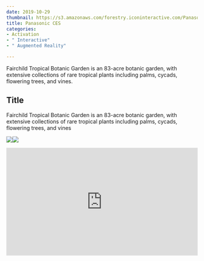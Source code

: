 ```yaml
---
date: 2019-10-29
thumbnail: https://s3.amazonaws.com/forestry.iconinteractive.com/Panasonic.008.jpeg
title: Panasonic CES
categories:
- Activation
- " Interactive"
- " Augmented Reality"

---
```

Fairchild Tropical Botanic Garden is an 83-acre botanic garden, with extensive collections of rare tropical plants including palms, cycads, flowering trees, and vines.

## **Title**

Fairchild Tropical Botanic Garden is an 83-acre botanic garden, with extensive collections of rare tropical plants including palms, cycads, flowering trees, and vines

![](https://s3.amazonaws.com/forestry.iconinteractive.com/Panasonic.006.jpeg)![](https://s3.amazonaws.com/forestry.iconinteractive.com/Panasonic.007.jpeg)

<div style="padding:56.25% 0 0 0;position:relative;"><iframe src="https://player.vimeo.com/video/296096986?byline=0&portrait=0" style="position:absolute;top:0;left:0;width:100%;height:100%;" frameborder="0" allow="autoplay; fullscreen" allowfullscreen></iframe></div><script src="https://player.vimeo.com/api/player.js"></script>